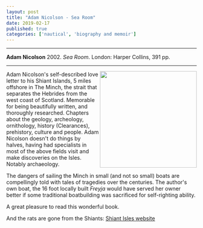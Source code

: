 ```yaml
---
layout: post
title: "Adam Nicolson - Sea Room"
date: 2019-02-17
published: true
categories: ['nautical', 'biography and memoir']
---
```



***
<b>Adam Nicolson</b> 2002. _Sea Room_. London: Harper Collins, 391 pp.

***


<img width="256" align="right" src="https://images.gr-assets.com/books/1475433177l/2440815.jpg" alt=""> 

Adam Nicolson's self-described love letter to his Shiant Islands, 5 miles offshore in The Minch, the strait that separates the Hebrides from the west coast of Scotland.  Memorable for being beautifully written, and thoroughly researched.  Chapters about the geology, archeology, ornithology, history (Clearances), prehistory, culture and people.  Adam Nicolson doesn't do things by halves, having had specialists in most of the above fields visit and make discoveries on the Isles.  Notably archaeology.

The dangers of sailing the Minch in small (and not so small) boats are compellingly told with tales of tragedies over the centuries.  The author's own boat, the 16  foot locally built _Freyja_ would have served her owner better if some traditional boatbuilding was sacrificed for self-righting ability.  

A great pleasure to read this wonderful book.

And the rats are gone from the Shiants: [Shiant Isles website](https://www.shiantisles.net/) 

